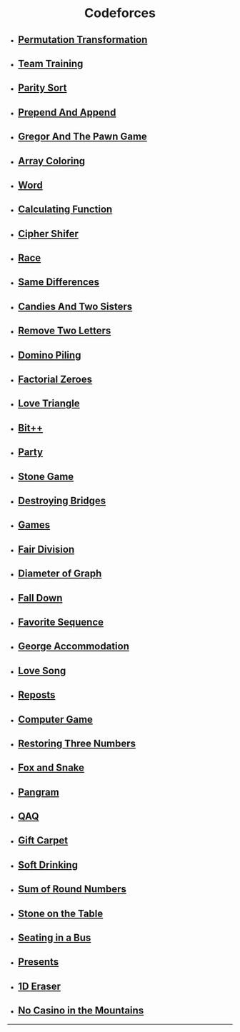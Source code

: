 # <h1 align="center">Codeforces</h1>

- ## [Permutation Transformation](./PermutationTransformation.java)
- ## [Team Training](./TeamTraining.java)
- ## [Parity Sort](./ParitySort.java)
- ## [Prepend And Append](./PrependAndAppend.java)
- ## [Gregor And The Pawn Game](./GregorAndThePawnGame.java)
- ## [Array Coloring](./ArrayColoring.java)
- ## [Word](./Word.java)
- ## [Calculating Function](./CalculatingFunction.java)
- ## [Cipher Shifer](./CipherShifer.java)
- ## [Race](./Race.java)
- ## [Same Differences](./SameDifferences.java)
- ## [Candies And Two Sisters](./CandiesAndTwoSisters.java)
- ## [Remove Two Letters](./RemoveTwoLetters.java)
- ## [Domino Piling](./DominoPiling.java)
- ## [Factorial Zeroes](./FactorialZeroes.java)
- ## [Love Triangle](./LoveTriangle.java)
- ## [Bit++](./BitPlusPlus.java)
- ## [Party](./Party.java)
- ## [Stone Game](./StoneGame.java)
- ## [Destroying Bridges](./DestroyingBridges.java)
- ## [Games](./Games.java)
- ## [Fair Division](./FairDivision.java)
- ## [Diameter of Graph](./DiameterOfGraph.java)
- ## [Fall Down](./FallDown.java)
- ## [Favorite Sequence](./FavoriteSequence.java)
- ## [George Accommodation](./GeorgeAccommodation.java)
- ## [Love Song](./LoveSong.java)
- ## [Reposts](./Reposts.java)
- ## [Computer Game](./ComputerGame.java)
- ## [Restoring Three Numbers](./RestoringThreeNumbers.java)
- ## [Fox and Snake](./FoxAndSnake.java)
- ## [Pangram](./Pangram.java)
- ## [QAQ](./QAQ.java)
- ## [Gift Carpet](./GiftCarpet.java)
- ## [Soft Drinking](./SoftDrinking.java)
- ## [Sum of Round Numbers](./SumOfRoundNumbers.java)
- ## [Stone on the Table](./StoneOnTheTable.java)
- ## [Seating in a Bus](./SeatingInABus.java)
- ## [Presents](./Presents.java)
- ## [1D Eraser](./OneDEraser.java)
- ## [No Casino in the Mountains](./NoCasinoInTheMountains.java)

<hr>
